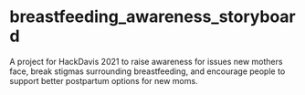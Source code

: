 # breastfeeding_awareness_storyboard
A project for HackDavis 2021 to raise awareness for issues new mothers face, break stigmas surrounding breastfeeding, and encourage people to support better postpartum options for new moms.
